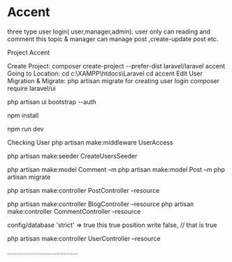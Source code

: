 # Accent
three type user login( user,manager,admin). user only can reading and comment this topic &amp; manager can manage post ,create-update post etc.

Project Accent

Create Project:
composer create-project  --prefer-dist  laravel/laravel accent
Going to Location:
cd c:\XAMPP\htdocs\Laravel
cd accent
Edit User Migration & Migrate:
php artisan migrate
for creating user login
composer require laravel/ui 

php artisan ui bootstrap --auth 

npm install

npm run dev

Checking User
php artisan make:middleware UserAccess


php artisan make:seeder CreateUsersSeeder

php artisan make:model Comment –m
php artisan make:model Post –m
php artisan migrate


php artisan make:controller PostController –resource

php artisan make:controller BlogController –resource
php artisan make:controller CommentController –resource


config/database 'strict' => true this true position write false, // that is true


php artisan make:controller UserController –resource

........................................
